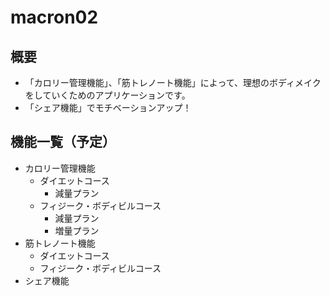 # macron02
## 概要
* 「カロリー管理機能」、「筋トレノート機能」によって、理想のボディメイクをしていくためのアプリケーションです。
* 「シェア機能」でモチベーションアップ！

## 機能一覧（予定）
* カロリー管理機能
  * ダイエットコース
    * 減量プラン
  * フィジーク・ボディビルコース
    * 減量プラン
    * 増量プラン
* 筋トレノート機能
  * ダイエットコース
  * フィジーク・ボディビルコース
* シェア機能